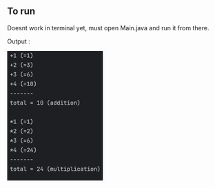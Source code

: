 ## To run

Doesnt work in terminal yet, must open Main.java and run it from there.

Output : 

![img.png](img.png)
